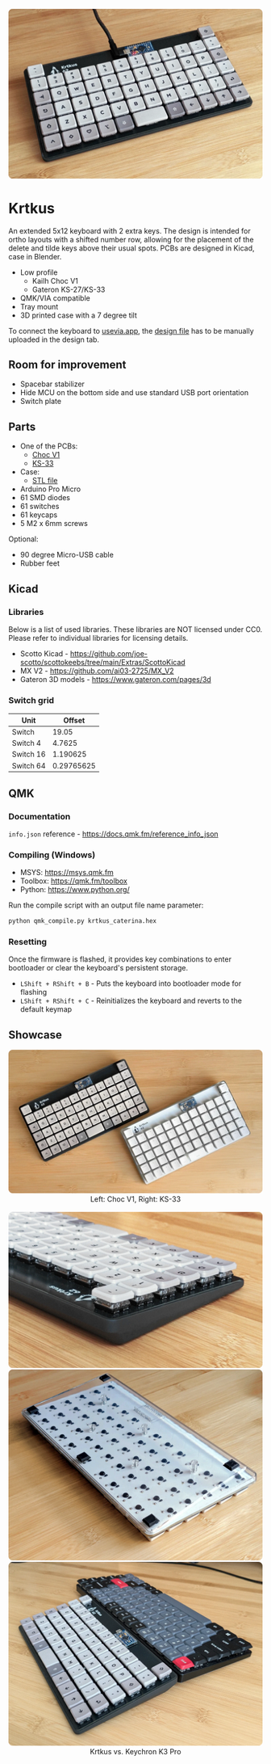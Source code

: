 <p align="center">
    <a href="https://raw.githubusercontent.com/swift502/Krtkus/refs/heads/main/images/2.webp"><img src="images/2.webp"></a>
</p>

# Krtkus

An extended 5x12 keyboard with 2 extra keys. The design is intended for ortho layouts with a shifted number row, allowing for the placement of the delete and tilde keys above their usual spots. PCBs are designed in Kicad, case in Blender.

- Low profile
    - Kailh Choc V1
    - Gateron KS-27/KS-33
- QMK/VIA compatible
- Tray mount
- 3D printed case with a 7 degree tilt

To connect the keyboard to [usevia.app](https://usevia.app), the [design file](production/krtkus_design.json) has to be manually uploaded in the design tab.

## Room for improvement

- Spacebar stabilizer
- Hide MCU on the bottom side and use standard USB port orientation
- Switch plate

## Parts

- One of the PCBs:
    - [Choc V1](production/pcb_choc_v1)
    - [KS-33](production/pcb_ks_33)
- Case: 
    - [STL file](production/krtkus_case.stl)
- Arduino Pro Micro
- 61 SMD diodes
- 61 switches
- 61 keycaps
- 5 M2 x 6mm screws

Optional:

- 90 degree Micro-USB cable
- Rubber feet

## Kicad

### Libraries

Below is a list of used libraries. These libraries are NOT licensed under CC0. Please refer to individual libraries for licensing details.

- Scotto Kicad - https://github.com/joe-scotto/scottokeebs/tree/main/Extras/ScottoKicad
- MX V2 - https://github.com/ai03-2725/MX_V2
- Gateron 3D models - https://www.gateron.com/pages/3d

### Switch grid

| Unit | Offset |
| --- | --- |
| Switch | 19.05 |
| Switch 4 | 4.7625 |
| Switch 16 | 1.190625 |
| Switch 64 | 0.29765625 |

## QMK

### Documentation

`info.json` reference - https://docs.qmk.fm/reference_info_json

### Compiling (Windows)

- MSYS: https://msys.qmk.fm
- Toolbox: https://qmk.fm/toolbox
- Python: https://www.python.org/

Run the compile script with an output file name parameter:

```sh
python qmk_compile.py krtkus_caterina.hex
```

### Resetting

Once the firmware is flashed, it provides key combinations to enter bootloader or clear the keyboard's persistent storage.

- `LShift + RShift + B` - Puts the keyboard into bootloader mode for flashing
- `LShift + RShift + C` - Reinitializes the keyboard and reverts to the default keymap

## Showcase

<p align="center">
    <a href="https://raw.githubusercontent.com/swift502/Krtkus/refs/heads/main/images/1.webp"><img src="images/1.webp"></a>
	<span>Left: Choc V1, Right: KS-33</span>
    <br><br>
    <a href="https://raw.githubusercontent.com/swift502/Krtkus/refs/heads/main/images/3.webp"><img src="images/3.webp"></a>
    <a href="https://raw.githubusercontent.com/swift502/Krtkus/refs/heads/main/images/4.webp"><img src="images/4.webp"></a>
    <a href="https://raw.githubusercontent.com/swift502/Krtkus/refs/heads/main/images/5.webp"><img src="images/5.webp"></a>
    <span>Krtkus vs. Keychron K3 Pro</span>
</p>
